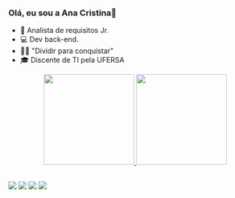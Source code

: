 ### Olá, eu sou a Ana Cristina👋

- 🔭 Analista de requisitos Jr.
- 💻 Dev back-end.
- 👩‍💻 "Dividir para conquistar"
- 🎓 Discente de TI pela UFERSA

<div align="center">
  <a href="https://github.com/Cristina-sil">
  <img height="180em" src="https://github-readme-stats.vercel.app/api?username=Cristina-sil&show_icons=true&theme=dracula&include_all_commits=true&count_private=true"/>
  <img height="180em" src="https://github-readme-stats.vercel.app/api/top-langs/?username=Cristina-sil&layout=compact&langs_count=7&theme=dracula"/>
</div>
  
   ##

<div> 
  <a href="https://www.instagram.com/cristina_carvalho7/" target="_blank"><img src="https://img.shields.io/badge/-Instagram-%23E4405F?style=for-the-badge&logo=instagram&logoColor=white" target="_blank"></a>
 <a href="783106818699165696" target="_blank"><img src="https://img.shields.io/badge/Discord-7289DA?style=for-the-badge&logo=discord&logoColor=white" target="_blank"></a> 
  <a href = "mailto:ana.silva54276@alunos.ufersa.edu.br"><img src="https://img.shields.io/badge/-Gmail-%23333?style=for-the-badge&logo=gmail&logoColor=white" target="_blank"></a>
  <a href="https://www.linkedin.com/in/ana-cristina-10056b1b4/" target="_blank"><img src="https://img.shields.io/badge/-LinkedIn-%230077B5?style=for-the-badge&logo=linkedin&logoColor=white" target="_blank"></a> 

 
</div>

